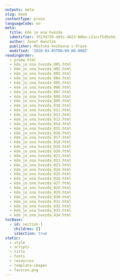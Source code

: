 ```yaml
---
outputs: meta
slug: book
contentType: prose
languageCode: en
meta:
  title: Kde je ona hvězda
  identifier: 3523d729-eb5c-4b23-80ba-c21ccf549a5d
  author: Josef Hanzlík
  publisher: Městská knihovna v Praze
  modified: '2020-03-05T00:00:00.000Z'
readingOrder:
  - promo.html
  - kde_je_ona_hvezda_001.html
  - kde_je_ona_hvezda_002.html
  - kde_je_ona_hvezda_003.html
  - kde_je_ona_hvezda_004.html
  - kde_je_ona_hvezda_005.html
  - kde_je_ona_hvezda_006.html
  - kde_je_ona_hvezda_007.html
  - kde_je_ona_hvezda_008.html
  - kde_je_ona_hvezda_009.html
  - kde_je_ona_hvezda_010.html
  - kde_je_ona_hvezda_011.html
  - kde_je_ona_hvezda_012.html
  - kde_je_ona_hvezda_013.html
  - kde_je_ona_hvezda_014.html
  - kde_je_ona_hvezda_015.html
  - kde_je_ona_hvezda_016.html
  - kde_je_ona_hvezda_017.html
  - kde_je_ona_hvezda_018.html
  - kde_je_ona_hvezda_019.html
  - kde_je_ona_hvezda_020.html
  - kde_je_ona_hvezda_021.html
  - kde_je_ona_hvezda_022.html
  - kde_je_ona_hvezda_023.html
  - kde_je_ona_hvezda_024.html
  - kde_je_ona_hvezda_025.html
  - kde_je_ona_hvezda_026.html
  - kde_je_ona_hvezda_027.html
  - kde_je_ona_hvezda_028.html
  - kde_je_ona_hvezda_029.html
  - kde_je_ona_hvezda_030.html
  - kde_je_ona_hvezda_031.html
  - kde_je_ona_hvezda_032.html
  - kde_je_ona_hvezda_033.html
  - kde_je_ona_hvezda_034.html
tocBase:
  - id: section-1
    children: []
    isSection: true
static:
  - style
  - scripts
  - title
  - fonts
  - resources
  - template-images
  - favicon.png
---
```

